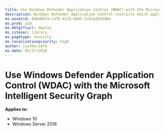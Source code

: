 ```yaml
---
title: Use Windows Defender Application Control (WDAC) with the Microsoft Intelligent Security Graph (Windows 10)
description: Windows Defender Application Control restricts which applications users are allowed to run and the code that runs in the system core.
ms.assetid: 8d6e0474-c475-411b-b095-1c61adb2bdbb
ms.prod: w10
ms.mktglfcycl: deploy
ms.sitesec: library
ms.pagetype: security
ms.localizationpriority: high
author: jsuther1974
ms.date: 02/27/2018
---
```


# Use Windows Defender Application Control (WDAC) with the Microsoft Intelligent Security Graph

**Applies to:**

-   Windows 10
-   Windows Server 2016
